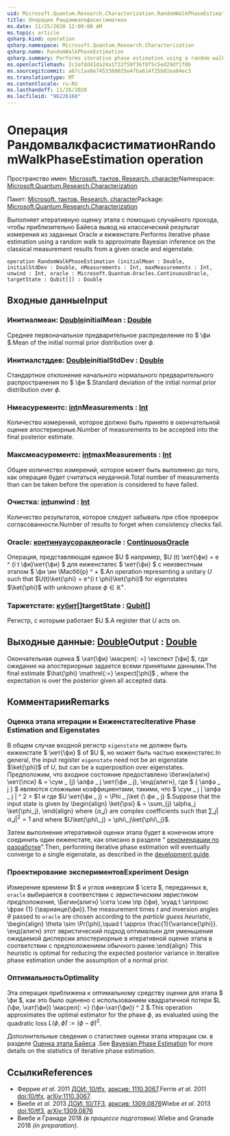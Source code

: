 ```yaml
---
uid: Microsoft.Quantum.Research.Characterization.RandomWalkPhaseEstimation
title: Операция Рандомвалкфасистиматион
ms.date: 11/25/2020 12:00:00 AM
ms.topic: article
qsharp.kind: operation
qsharp.namespace: Microsoft.Quantum.Research.Characterization
qsharp.name: RandomWalkPhaseEstimation
qsharp.summary: Performs iterative phase estimation using a random walk to approximate Bayesian inference on the classical measurement results from a given oracle and eigenstate.
ms.openlocfilehash: 2c3afdd41da24a1f32f59f36f0f5c5ed29df1f0b
ms.sourcegitcommit: a87c1aa8e7453360025e47ba614f25b02ea84ec3
ms.translationtype: MT
ms.contentlocale: ru-RU
ms.lasthandoff: 11/26/2020
ms.locfileid: "96226168"
---
```

# <a name="randomwalkphaseestimation-operation"></a><span data-ttu-id="a601e-102">Операция Рандомвалкфасистиматион</span><span class="sxs-lookup"><span data-stu-id="a601e-102">RandomWalkPhaseEstimation operation</span></span>

<span data-ttu-id="a601e-103">Пространство имен: [Microsoft. тактов. Research. character](xref:Microsoft.Quantum.Research.Characterization)</span><span class="sxs-lookup"><span data-stu-id="a601e-103">Namespace: [Microsoft.Quantum.Research.Characterization](xref:Microsoft.Quantum.Research.Characterization)</span></span>

<span data-ttu-id="a601e-104">Пакет: [Microsoft. тактов. Research. character](https://nuget.org/packages/Microsoft.Quantum.Research.Characterization)</span><span class="sxs-lookup"><span data-stu-id="a601e-104">Package: [Microsoft.Quantum.Research.Characterization](https://nuget.org/packages/Microsoft.Quantum.Research.Characterization)</span></span>


<span data-ttu-id="a601e-105">Выполняет итеративную оценку этапа с помощью случайного прохода, чтобы приблизительно Байеса вывод на классический результат измерения из заданных Oracle и еиженстате.</span><span class="sxs-lookup"><span data-stu-id="a601e-105">Performs iterative phase estimation using a random walk to approximate Bayesian inference on the classical measurement results from a given oracle and eigenstate.</span></span>

```qsharp
operation RandomWalkPhaseEstimation (initialMean : Double, initialStdDev : Double, nMeasurements : Int, maxMeasurements : Int, unwind : Int, oracle : Microsoft.Quantum.Oracles.ContinuousOracle, targetState : Qubit[]) : Double
```


## <a name="input"></a><span data-ttu-id="a601e-106">Входные данные</span><span class="sxs-lookup"><span data-stu-id="a601e-106">Input</span></span>

### <a name="initialmean--double"></a><span data-ttu-id="a601e-107">Инитиалмеан: [Double](xref:microsoft.quantum.lang-ref.double)</span><span class="sxs-lookup"><span data-stu-id="a601e-107">initialMean : [Double](xref:microsoft.quantum.lang-ref.double)</span></span>

<span data-ttu-id="a601e-108">Среднее первоначальное предварительное распределение по $ \фи $.</span><span class="sxs-lookup"><span data-stu-id="a601e-108">Mean of the initial normal prior distribution over $\phi$.</span></span>


### <a name="initialstddev--double"></a><span data-ttu-id="a601e-109">Инитиалстддев: [Double](xref:microsoft.quantum.lang-ref.double)</span><span class="sxs-lookup"><span data-stu-id="a601e-109">initialStdDev : [Double](xref:microsoft.quantum.lang-ref.double)</span></span>

<span data-ttu-id="a601e-110">Стандартное отклонение начального нормального предварительного распространения по $ \фи $.</span><span class="sxs-lookup"><span data-stu-id="a601e-110">Standard deviation of the initial normal prior distribution over $\phi$.</span></span>


### <a name="nmeasurements--int"></a><span data-ttu-id="a601e-111">Нмеасурементс: [int](xref:microsoft.quantum.lang-ref.int)</span><span class="sxs-lookup"><span data-stu-id="a601e-111">nMeasurements : [Int](xref:microsoft.quantum.lang-ref.int)</span></span>

<span data-ttu-id="a601e-112">Количество измерений, которое должно быть принято в окончательной оценке апостериорные.</span><span class="sxs-lookup"><span data-stu-id="a601e-112">Number of measurements to be accepted into the final posterior estimate.</span></span>


### <a name="maxmeasurements--int"></a><span data-ttu-id="a601e-113">Максмеасурементс: [int](xref:microsoft.quantum.lang-ref.int)</span><span class="sxs-lookup"><span data-stu-id="a601e-113">maxMeasurements : [Int](xref:microsoft.quantum.lang-ref.int)</span></span>

<span data-ttu-id="a601e-114">Общее количество измерений, которое может быть выполнено до того, как операция будет считаться неудачной.</span><span class="sxs-lookup"><span data-stu-id="a601e-114">Total number of measurements than can be taken before the operation is considered to have failed.</span></span>


### <a name="unwind--int"></a><span data-ttu-id="a601e-115">Очистка: [int](xref:microsoft.quantum.lang-ref.int)</span><span class="sxs-lookup"><span data-stu-id="a601e-115">unwind : [Int](xref:microsoft.quantum.lang-ref.int)</span></span>

<span data-ttu-id="a601e-116">Количество результатов, которое следует забывать при сбое проверок согласованности.</span><span class="sxs-lookup"><span data-stu-id="a601e-116">Number of results to forget when consistency checks fail.</span></span>


### <a name="oracle--continuousoracle"></a><span data-ttu-id="a601e-117">Oracle: [континуаусоракле](xref:Microsoft.Quantum.Oracles.ContinuousOracle)</span><span class="sxs-lookup"><span data-stu-id="a601e-117">oracle : [ContinuousOracle](xref:Microsoft.Quantum.Oracles.ContinuousOracle)</span></span>

<span data-ttu-id="a601e-118">Операция, представляющая единое $U $ например, $U (t) \кет{\фи} = e ^ {i t \фи}\кет{\фи} $ для еиженстатес $ \кет{\фи} $ с неизвестным этапом $ \фи \ин \Масбб{р} ^ + $.</span><span class="sxs-lookup"><span data-stu-id="a601e-118">An operation representing a unitary $U$ such that $U(t)\ket{\phi} = e^{i t \phi}\ket{\phi}$ for eigenstates $\ket{\phi}$ with unknown phase $\phi \in \mathbb{R}^+$.</span></span>


### <a name="targetstate--qubit"></a><span data-ttu-id="a601e-119">Таржетстате: [кубит](xref:microsoft.quantum.lang-ref.qubit)[]</span><span class="sxs-lookup"><span data-stu-id="a601e-119">targetState : [Qubit](xref:microsoft.quantum.lang-ref.qubit)[]</span></span>

<span data-ttu-id="a601e-120">Регистр, с которым работает $U $.</span><span class="sxs-lookup"><span data-stu-id="a601e-120">A register that $U$ acts on.</span></span>



## <a name="output--double"></a><span data-ttu-id="a601e-121">Выходные данные: [Double](xref:microsoft.quantum.lang-ref.double)</span><span class="sxs-lookup"><span data-stu-id="a601e-121">Output : [Double](xref:microsoft.quantum.lang-ref.double)</span></span>

<span data-ttu-id="a601e-122">Окончательная оценка $ \хат{\фи} \масрел{: =} \експект [\фи] $, где ожидание на апостериорные задается всеми принятыми данными.</span><span class="sxs-lookup"><span data-stu-id="a601e-122">The final estimate $\hat{\phi} \mathrel{:=} \expect[\phi]$ , where the expectation is over the posterior given all accepted data.</span></span>

## <a name="remarks"></a><span data-ttu-id="a601e-123">Комментарии</span><span class="sxs-lookup"><span data-stu-id="a601e-123">Remarks</span></span>

### <a name="iterative-phase-estimation-and-eigenstates"></a><span data-ttu-id="a601e-124">Оценка этапа итерации и Еиженстатес</span><span class="sxs-lookup"><span data-stu-id="a601e-124">Iterative Phase Estimation and Eigenstates</span></span>

<span data-ttu-id="a601e-125">В общем случае входной регистр `eigenstate` не должен быть еиженстате $ \кет{\фи} $ of $U $, но может быть частью еиженстатес.</span><span class="sxs-lookup"><span data-stu-id="a601e-125">In general, the input register `eigenstate` need not be an eigenstate $\ket{\phi}$ of $U$, but can be a superposition over eigenstates.</span></span> <span data-ttu-id="a601e-126">Предположим, что входное состояние предоставлено \бегин{алигн} \кет{\пси} & = \сум \_ {j} \алфа \_ j \кет{\фи \_ j}, \енд{алигн}, где $ \{ \алфа \_ j \} $ являются сложными коэффициентами, такими, что $ \сум \_ j | \алфа \_ j | ^ 2 = $1 и где $U \кет{\фи \_ j} = \Phi \_ j\ket {\ фи \_ j} $.</span><span class="sxs-lookup"><span data-stu-id="a601e-126">Suppose that the input state is given by \begin{align} \ket{\psi} & = \sum\_{j} \alpha\_j \ket{\phi\_j}, \end{align} where $\{\alpha\_j\}$ are complex coefficients such that $\sum\_j |\alpha\_j|^2 = 1$ and where $U\ket{\phi\_j} = \phi\_j\ket{\phi\_j}$.</span></span>

<span data-ttu-id="a601e-127">Затем выполнение итеративной оценки этапа будет в конечном итоге соединить один еиженстате, как описано в разделе " [рекомендации по разработке](xref:microsoft.quantum.libraries.characterization#iterative-phase-estimation-without-eigenstates)".</span><span class="sxs-lookup"><span data-stu-id="a601e-127">Then, performing iterative phase estimation will eventually converge to a single eigenstate, as described in the [development guide](xref:microsoft.quantum.libraries.characterization#iterative-phase-estimation-without-eigenstates).</span></span>

### <a name="experiment-design"></a><span data-ttu-id="a601e-128">Проектирование экспериментов</span><span class="sxs-lookup"><span data-stu-id="a601e-128">Experiment Design</span></span>

<span data-ttu-id="a601e-129">Измерение времени $t $ и углов инверсии $ \сета $, переданных в, `oracle` выбирается в соответствии с *эвристическим эвристиком предположения*, \Бегин{алигн} \сета \сим \пр (\фи), \куад t \аппрокс \фрак {1} {\варианце{\фи}}.</span><span class="sxs-lookup"><span data-stu-id="a601e-129">The measurement times $t$ and inversion angles $\theta$ passed to `oracle` are chosen according to the *particle guess heuristic*, \begin{align} \theta \sim \Pr(\phi),\quad t \approx \frac{1}{\variance{\phi}}.</span></span>
<span data-ttu-id="a601e-130">\енд{алигн} этот эвристический подход оптимальен для уменьшения ожидаемой дисперсии апостериорные в итеративной оценке этапа в соответствии с предположением обычного ранее.</span><span class="sxs-lookup"><span data-stu-id="a601e-130">\end{align} This heuristic is optimal for reducing the expected posterior variance in iterative phase estimation under the assumption of a normal prior.</span></span>

### <a name="optimality"></a><span data-ttu-id="a601e-131">Оптимальность</span><span class="sxs-lookup"><span data-stu-id="a601e-131">Optimality</span></span>

<span data-ttu-id="a601e-132">Эта операция приближена к оптимальному средству оценки для этапа $ \фи $, как это было оценено с использованием квадратичной потери $L (\фи, \хат{\фи}) \масрел{: =} (\фи-\хат{\фи}) ^ 2 $.</span><span class="sxs-lookup"><span data-stu-id="a601e-132">This operation approximates the optimal estimator for the phase $\phi$, as evaluated using the quadratic loss $L(\phi, \hat{\phi}) \mathrel{:=} (\phi - \hat{\phi})^2$.</span></span>

<span data-ttu-id="a601e-133">Дополнительные сведения о статистике оценки этапа итерации см. в разделе [Оценка этапа Байеса](xref:microsoft.quantum.libraries.characterization#bayesian-phase-estimation) .</span><span class="sxs-lookup"><span data-stu-id="a601e-133">See [Bayesian Phase Estimation](xref:microsoft.quantum.libraries.characterization#bayesian-phase-estimation) for more details on the statistics of iterative phase estimation.</span></span>

## <a name="references"></a><span data-ttu-id="a601e-134">Ссылки</span><span class="sxs-lookup"><span data-stu-id="a601e-134">References</span></span>

- <span data-ttu-id="a601e-135">Феррие *et al.* 2011 [ДОИ: 10/tfx](https://doi.org/10.1007/s11128-012-0407-6), [арксив: 1110.3067](https://arxiv.org/abs/1110.3067).</span><span class="sxs-lookup"><span data-stu-id="a601e-135">Ferrie *et al.* 2011 [doi:10/tfx](https://doi.org/10.1007/s11128-012-0407-6), [arXiv:1110.3067](https://arxiv.org/abs/1110.3067).</span></span>
- <span data-ttu-id="a601e-136">Виебе *et al.* 2013 [ДОИ: 10/TF3](https://doi.org/10.1103/PhysRevLett.112.190501), [арксив: 1309.0876](https://arxiv.org/abs/1309.0876)</span><span class="sxs-lookup"><span data-stu-id="a601e-136">Wiebe *et al.* 2013 [doi:10/tf3](https://doi.org/10.1103/PhysRevLett.112.190501), [arXiv:1309.0876](https://arxiv.org/abs/1309.0876)</span></span>
- <span data-ttu-id="a601e-137">Виебе и Гранаде 2018 *(в процессе подготовки)*.</span><span class="sxs-lookup"><span data-stu-id="a601e-137">Wiebe and Granade 2018 *(in preparation)*.</span></span>